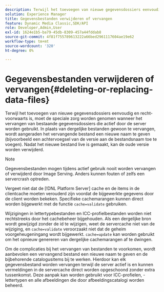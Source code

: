 ```yaml
---
description: Terwijl het toevoegen van nieuwe gegevensdossiers eenvoudig en recht-voorwaarts is, moet de speciale zorg worden genomen wanneer het vervangen van bestaande gegevensdossiers die actief door de server worden gebruikt. In plaats van dergelijke bestanden gewoon te vervangen, wordt aangeraden het vervangende bestand een nieuwe naam te geven (bijvoorbeeld een achtervoegsel van de versie aan de bestandsnaam toe te voegen). Nadat het nieuwe bestand live is gemaakt, kan de oude versie worden verwijderd.
solution: Experience Manager
title: Gegevensbestanden verwijderen of vervangen
feature: Dynamic Media Classic,SDK/API
role: Developer,Admin,User
exl-id: 1624e1b5-ba79-45db-8309-457a44fddab8
source-git-commit: 4f81f755789613222a66bed2961117604ae19e62
workflow-type: tm+mt
source-wordcount: '320'
ht-degree: 0%

---
```


# Gegevensbestanden verwijderen of vervangen{#deleting-or-replacing-data-files}

Terwijl het toevoegen van nieuwe gegevensdossiers eenvoudig en recht-voorwaarts is, moet de speciale zorg worden genomen wanneer het vervangen van bestaande gegevensdossiers die actief door de server worden gebruikt. In plaats van dergelijke bestanden gewoon te vervangen, wordt aangeraden het vervangende bestand een nieuwe naam te geven (bijvoorbeeld een achtervoegsel van de versie aan de bestandsnaam toe te voegen). Nadat het nieuwe bestand live is gemaakt, kan de oude versie worden verwijderd.

>[!NOTE]
>
>Gegevensbestanden mogen tijdens actief gebruik nooit worden vervangen of verwijderd door Image Serving. Anders kunnen fouten of zelfs een servercrash optreden.

Vergeet niet dat de [!DNL Platform Server] cache en de items in de clientcache moeten verouderd zijn voordat de bijgewerkte gegevens door de client worden bekeken. Specifieke cachemarangen kunnen direct worden bijgewerkt met de functie `cache=validate` gebruiken.

Wijzigingen in lettertypebestanden en ICC-profielbestanden worden niet rechtstreeks door het cachebeheer bijgehouden. Als een dergelijke bron wordt gewijzigd zonder de id te wijzigen, weet de servercache niet van de wijziging, en `cache=validate` veroorzaakt niet dat de geheim voorgeheugeningang wordt bijgewerkt. `cache=update` kan worden gebruikt om het opnieuw genereren van dergelijke cachemarangen af te dwingen.

Om de complicaties bij het vervangen van bestanden te voorkomen, wordt aanbevolen een vervangend bestand een nieuwe naam te geven en de bijbehorende catalogusitems bij te werken. Hierdoor kan elk gegevensbestand worden vervangen terwijl de server actief is en kunnen vermeldingen in de servercache direct worden opgeschoond zonder extra tussenkomst. Deze aanpak kan worden gebruikt voor ICC-profielen, -lettertypen en alle afbeeldingen die door afbeeldingscatalogi worden beheerd.
